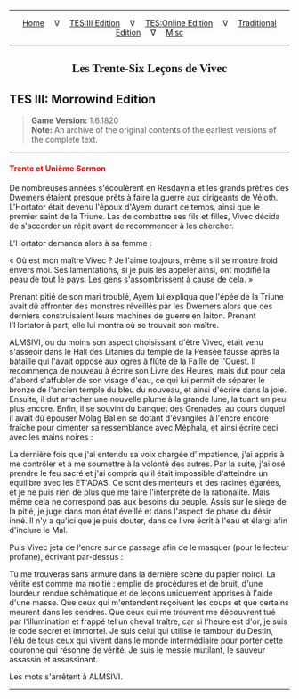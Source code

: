 
---

<!-- Jekyll Page Links -->

<center>
<a href="../../../../index.html">Home</a>
&emsp;&nabla;&emsp;
<a href="../../../index-tes3.html">TES:III Edition</a>
&emsp;&nabla;&emsp;
<a href="../../../index-teso.html">TES:Online Edition</a>
&emsp;&nabla;&emsp;
<a href="../../../index-traditional.html">Traditional Edition</a>
&emsp;&nabla;&emsp;
<a href="../../../index-misc.html">Misc</a>
</center>

<!-- Markdown Body Below: -->

---

<center>
<h2><span style="font-family:Georgia">Les Trente-Six Leçons de Vivec</span></h2>
</center>

## TES III: Morrowind Edition

> __Game Version:__ 1.6.1820\
> __Note:__ An archive of the original contents of the earliest versions of the complete text.

---

#### <span style="color:red">Trente et Unième Sermon</span>

De nombreuses années s'écoulèrent en Resdaynia et les grands prêtres des Dwemers étaient presque prêts à faire la guerre aux dirigeants de Véloth. L'Hortator était devenu l'époux d'Ayem durant ce temps, ainsi que le premier saint de la Triune. Las de combattre ses fils et filles, Vivec décida de s'accorder un répit avant de recommencer à les chercher.

L'Hortator demanda alors à sa femme :

« Où est mon maître Vivec ? Je l'aime toujours, même s'il se montre froid envers moi. Ses lamentations, si je puis les appeler ainsi, ont modifié la peau de tout le pays. Les gens s'assombrissent à cause de cela. »

Prenant pitié de son mari troublé, Ayem lui expliqua que l'épée de la Triune avait dû affronter des monstres réveillés par les Dwemers alors que ces derniers construisaient leurs machines de guerre en laiton. Prenant l'Hortator à part, elle lui montra où se trouvait son maître.

ALMSIVI, ou du moins son aspect choisissant d'être Vivec, était venu s'asseoir dans le Hall des Litanies du temple de la Pensée fausse après la bataille qui l'avait opposé aux ogres à flûte de la Faille de l'Ouest. Il recommença de nouveau à écrire son Livre des Heures, mais dut pour cela d'abord s'affubler de son visage d'eau, ce qui lui permit de séparer le bronze de l'ancien temple du bleu du nouveau, et ainsi d'écrire dans la joie. Ensuite, il dut arracher une nouvelle plume à la grande lune, la tuant un peu plus encore.
Enfin, il se souvint du banquet des Grenades, au cours duquel il avait dû épouser Molag Bal en se dotant d'évangiles à l'encre encore fraîche pour cimenter sa ressemblance avec Méphala, et ainsi écrire ceci avec les mains noires :

La dernière fois que j'ai entendu sa voix chargée d'impatience, j'ai appris à me contrôler et à me soumettre à la volonté des autres. Par la suite, j'ai osé prendre le feu sacré et j'ai compris qu'il était impossible d'atteindre un équilibre avec les ET'ADAS. Ce sont des menteurs et des racines égarées, et je ne puis rien de plus que me faire l'interprète de la rationalité. Mais même cela ne correspond pas aux besoins du peuple. Assis sur le siège de la pitié, je juge dans mon état éveillé et dans l'aspect de phase du désir inné. Il n'y a qu'ici que je puis douter, dans ce livre écrit à l'eau et élargi afin d'inclure le Mal.

Puis Vivec jeta de l'encre sur ce passage afin de le masquer (pour le lecteur profane), écrivant par-dessus :

Tu me trouveras sans armure dans la dernière scène du papier noirci. La vérité est comme ma moitié : emplie de procédures et de bruit, d'une lourdeur rendue schématique et de leçons uniquement apprises à l'aide d'une masse. Que ceux qui m'entendent reçoivent les coups et que certains meurent dans les cendres. Que ceux qui me trouvent me découvrent tué par l'illumination et frappé tel un cheval traître, car si l'heure est d'or, je suis le code secret et immortel. Je suis celui qui utilise le tambour du Destin, l'élu de tous ceux qui vivent dans le monde intermédiaire pour porter cette couronne qui résonne de vérité. Je suis le messie mutilant, le sauveur assassin et assassinant.

Les mots s'arrêtent à ALMSIVI.

---
